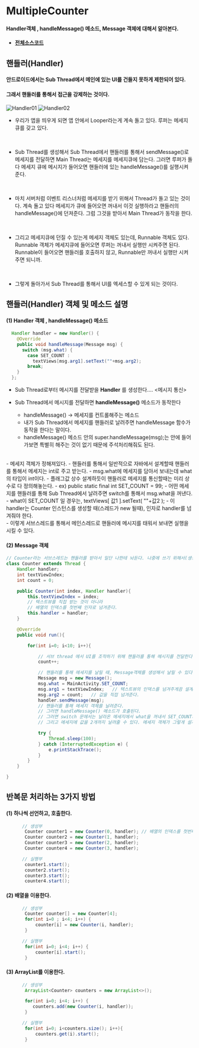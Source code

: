 # MultipleCounter
#### Handler객체 , handleMessage() 메소드, Message 객체에 대해서 알아본다.
- **[전체소스코드](https://github.com/mdy0501/Study/blob/master/Android/Mini%20Project/MultipleCounter/app/src/main/java/com/mdy/android/multiplecounter/MainActivity.java)**


## 핸들러(Handler)
#### 안드로이드에서는 Sub Thread에서 메인에 있는 UI를 건들지 못하게 제한되어 있다.
#### 그래서 핸들러를 통해서 접근을 강제하는 것이다.
![Handler01](https://github.com/mdy0501/Study/blob/master/Android/Mini%20Project/MultipleCounter/graphics/Handler01.JPG)
![Handler02](https://github.com/mdy0501/Study/blob/master/Android/Mini%20Project/MultipleCounter/graphics/Handler02.JPG)
<br>

- 우리가 앱을 띄우게 되면 앱 안에서 Looper라는게 계속 돌고 있다.
루퍼는 메세지큐를 갖고 있다.
<br>

- Sub Thread를 생성해서
Sub Thread에서 핸들러를 통해서 sendMessage()로 메세지를 전달하면
Main Thread는 메세지를 메세지큐에 담는다.
그러면 루퍼가 돌다 메세지 큐에 메시지가 들어오면 핸들러에 있는 handleMessage()를 실행시켜준다.
<br>

- 마치 서버처럼 이벤트 리스너처럼 메세지를 받기 위해서 Thread가 돌고 있는 것이다.
계속 돌고 있다 메세지가 큐에 들어오면 꺼내서 이것 실행하라고 핸들러의 handleMessage()에 던져준다.
그럼 그것을 받아서 Main Thread가 동작을 한다.
<br>

- 그리고 메세지큐에 던질 수 있는게 메세지 객체도 있는데, Runnable 객체도 있다.
Runnable 객체가 메세지큐에 들어오면 루퍼는 꺼내서 실행만 시켜주면 된다.
Runnable이 들어오면 핸들러를 호출하지 않고, Runnable만 꺼내서 실행만 시켜주면 되니까.
<br>

- 그렇게 돌아가서 Sub Thread를 통해서 UI를 엑세스할 수 있게 되는 것이다.


## 핸들러(Handler) 객체 및 메소드 설명
#### (1) Handler 객체 , handleMessage() 메소드
```java
  Handler handler = new Handler() {
    @Override
    public void handleMessage(Message msg) {
      switch (msg.what) {
        case SET_COUNT :
          textViews[msg.arg1].setText(""+msg.arg2);
        break;
    }
  };
```

- Sub Thread로부터 메시지를 전달받을 **Handler** 를 생성한다.... <메시지 통신>

- Sub Thread에서 메시지를 전달하면 **handleMessage()** 메소드가 동작한다
  - handleMessage() -> 메세지를 컨트롤해주는 메소드
  - 내가 Sub Thread에서 메세지를 핸들러로 날려주면 handleMessage 함수가 동작을 한다는 말이다.
  - handleMessage() 메소드 안의 super.handleMessage(msg);는 안에 들어가보면 특별히 해주는 것이 없기 때문에 주석처리해줘도 된다.
<br>
- 메세지 객체가 정해져있다.  <msg>
- 핸들러를 통해서 일반적으로 자바에서 설계할때 핸들러를 통해서 메세지는 int로 주고 받는다.
- msg.what에 메세지를 담아서 보내는데 what의 타입이 int이다.
- 플래그값 상수 설계하듯이 핸들러로 메세지를 통신할때는 미리 상수로 다 정의해놓는다.
  - ex) public static final int SET_COUNT = 99;
- 어떤 메세지를 핸들러를 통해 Sub Thread에서 날려주면 switch를 통해서 msg.what을 꺼낸다.
- what이 SET_COUNT 일 경우는, textViews[ 값1 ].setText( ""+값2 );
- 이 handler는 Counter 인스턴스를 생성할 때(스레드가 new 될때), 인자로 handler를 넘겨줘야 한다.
<br>
- 이렇게 서브스레드를 통해서 메인스레드로 핸들러에 메시지를 태워서 보내면 실행을  시킬 수 있다.


#### (2) Message 객체
```java
// Counter라는 서브스레드는 핸들러를 받아서 일단 나한테 놔둔다. 나중에 쓰기 위해서(생성자에서)
class Counter extends Thread {
    Handler handler;
    int textViewIndex;
    int count = 0;

    public Counter(int index, Handler handler){
        this.textViewIndex = index;
        // 텍스트뷰를 직접 받는 것이 아니라
        // 배열의 인덱스를 첫번째 인자로 넘겨준다.
        this.handler = handler;
    }

    @Override
    public void run(){

        for(int i=0; i<10; i++){

            // 서브 thread 에서 UI를 조작하기 위해 핸들러를 통해 메시지를 전달한다.
            count++;

            // 핸들러를 통해 메세지를 날릴 때, Message객체를 생성해서 날릴 수 있다.
            Message msg = new Message();
            msg.what = MainActivity.SET_COUNT;
            msg.arg1 = textViewIndex;   // 텍스트뷰의 인덱스를 넘겨주게끔 설계했으므로
            msg.arg2 = count;   // 값을 직접 넘겨준다.
            handler.sendMessage(msg);
            // 핸들러를 통해 메세지 객체를 날려준다.
            // 그러면 handleMessage() 메소드가 호출된다.
            // 그러면 switch 문에서는 날라온 메세지에서 what을 꺼내서 SET_COUNT와 같으면 그에 해당하는 것을 실행해준다.
            // 그리고 메세지에 값을 2개까지 날려줄 수 있다. 메세지 객체가 그렇게 설계되어 있다.

            try {
                Thread.sleep(100);
            } catch (InterruptedException e) {
                e.printStackTrace();
            }
        }
    }

}
```



## 반복문 처리하는 3가지 방법

#### (1) 하나씩 선언하고, 호출한다.
```java
      // 생성부
       Counter counter1 = new Counter(0, handler); // 배열의 인덱스를 첫번째 인자로 넘겨준다.
       Counter counter2 = new Counter(1, handler);
       Counter counter3 = new Counter(2, handler);
       Counter counter4 = new Counter(3, handler);

      // 실행부
       counter1.start();
       counter2.start();
       counter3.start();
       counter4.start();
```

#### (2) 배열을 이용한다.
```java
      // 생성부
       Counter counter[] = new Counter[4];
       for(int i=0 ; i<4; i++) {
           counter[i] = new Counter(i, handler);
       }

      // 실행부
       for(int i=0; i<4; i++) {
           counter[i].start();
       }
```

#### (3) ArrayList를 이용한다.
```java
      // 생성부
       ArrayList<Counter> counters = new ArrayList<>();

       for(int i=0; i<4; i++) {
          counters.add(new Counter(i, handler));
       }

      // 실행부
       for(int i=0; i<counters.size(); i++){
           counters.get(i).start();
       }          
```
